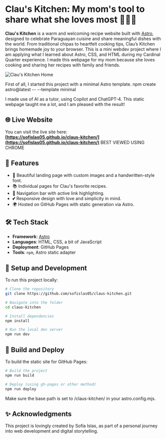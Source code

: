 # Clau's Kitchen: My mom's tool to share what she loves most 👩🏻‍🍳
**Clau's Kitchen** is a warm and welcoming recipe website built with [Astro](https://astro.build/), designed to celebrate Paraguayan cuisine and share meaningful dishes with the world. From traditional chipas to heartfelt cooking tips, Clau’s Kitchen brings homemade joy to your browser. This is a mini webdev project where I am applying what I learned about Astro, CSS, and HTML during my Cardinal Quarter experience. I made this webpage for my mom because she loves cooking and sharing her recipes with family and friends. 

![Clau's Kitchen Home](claus-kitchen-home.png "Home")

First of all, I started this project with a minimal Astro template.
npm create astro@latest -- --template minimal

I made use of AI as a tutor, using Copilot and ChatGPT-4.
This static webpage taught me a lot, and I am pleased with the result!

## 🌐 Live Website

You can visit the live site here:  
**[https://sofislas05.github.io/claus-kitchen/](https://sofislas05.github.io/claus-kitchen/)**
BEST VIEWED USING CHROME

## 🚀 Features

- 📸 Beautiful landing page with custom images and a handwritten-style font.
- 📚 Individual pages for Clau's favorite recipes.
- 🧭 Navigation bar with active link highlighting.
- 💕 Responsive design with love and simplicity in mind.
- 🌍 Hosted on GitHub Pages with static generation via Astro.

## 🛠️ Tech Stack

- **Framework**: [Astro](https://astro.build/)
- **Languages**: HTML, CSS, a bit of JavaScript
- **Deployment**: GitHub Pages
- **Tools**: `npm`, Astro static adapter


## 🧩 Setup and Development

To run this project locally:

```bash
# Clone the repository
git clone https://github.com/sofislas05/claus-kitchen.git

# Navigate into the folder
cd claus-kitchen

# Install dependencies
npm install

# Run the local dev server
npm run dev
```

## 🧪 Build and Deploy
To build the static site for GitHub Pages:

```bash
# Build the project
npm run build

# Deploy (using gh-pages or other method)
npm run deploy
```
Make sure the base path is set to /claus-kitchen/ in your astro.config.mjs.

## ✨ Acknowledgments
This project is lovingly created by Sofía Islas, as part of a personal journey into web development and digital storytelling.

